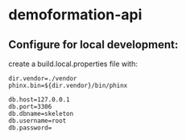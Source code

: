 # demoformation-api

## Configure for local development:

create a build.local.properties file with:

```
dir.vendor=./vendor
phinx.bin=${dir.vendor}/bin/phinx

db.host=127.0.0.1
db.port=3306
db.dbname=skeleton
db.username=root
db.password=
```
